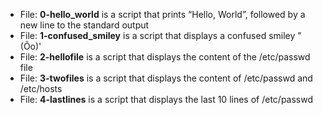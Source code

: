 * File: **0-hello_world** is a script that prints “Hello, World”, followed by a new line to the standard output
* File: **1-confused_smiley** is a script that displays a confused smiley "(Ôo)'
* File: **2-hellofile** is a script that displays the content of the /etc/passwd file
* File: **3-twofiles** is a script that displays  the content of /etc/passwd and /etc/hosts
* File: **4-lastlines** is a script that displays the last 10 lines of /etc/passwd
